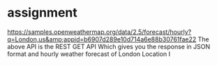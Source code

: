 # assignment
https://samples.openweathermap.org/data/2.5/forecast/hourly?q=London,us&amp;appid=b6907d289e10d714a6e88b30761fae22 The above API is the REST GET API Which gives you the response in JSON format and hourly weather forecast of London Location  I
